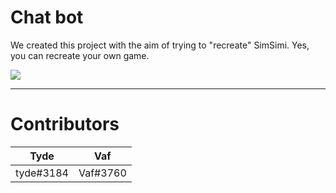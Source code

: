 # Chat bot

We created this project with the aim of trying to "recreate" SimSimi.
Yes, you can recreate your own game.

![](https://i.imgur.com/gzgmjab.png)

---

# Contributors

| Tyde      | Vaf      |
|-----------|----------|
| tyde#3184 | Vaf#3760 |